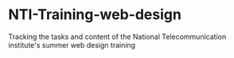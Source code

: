 # NTI-Training-web-design
Tracking the tasks and content of the National Telecommunication institute's summer web design training
